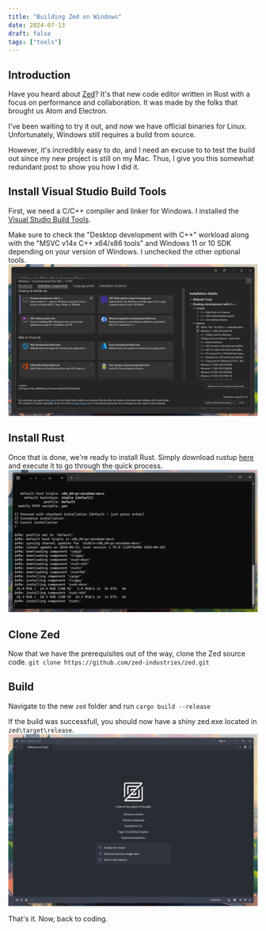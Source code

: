 ```yaml
---
title: "Building Zed on Windows"
date: 2024-07-13
draft: false
tags: ["tools"]
---
```


## Introduction
Have you heard about [Zed](https://zed.dev)? It's that new code editor written in Rust with a focus on performance and collaboration.
It was made by the folks that brought us Atom and Electron.

I've been waiting to try it out, and now we have official binaries for Linux.
Unfortunately, Windows still requires a build from source.

However, it's incredibly easy to do, and I need an excuse to to test the build out since my new project is still on my Mac.
Thus, I give you this somewhat redundant post to show you how I did it.


## Install Visual Studio Build Tools
First, we need a C/C++ compiler and linker for Windows. I installed the [Visual Studio Build Tools](https://visualstudio.microsoft.com/downloads/#build-tools-for-visual-studio-2022).

Make sure to check the "Desktop development with C++" workload along with the "MSVC v14x C++ x64/x86 tools" and Windows 11 or 10 SDK depending on your version of Windows. I unchecked the other optional tools.
![Visual Studio Installer](vs-installer.png)

## Install Rust
Once that is done, we're ready to install Rust. Simply download rustup [here](https://www.rust-lang.org/tools/install) and execute it to go through the quick process.
![Rust Installer](rust-installer.png)

## Clone Zed
Now that we have the prerequisites out of the way, clone the Zed source code.
`git clone https://github.com/zed-industries/zed.git`

## Build
Navigate to the new `zed` folder and run
`cargo build --release`

If the build was successfull, you should now have a shiny zed.exe located in
`zed\target\release`.
![Zed on Windows](zed-on-windows.png)

That's it. Now, back to coding.
